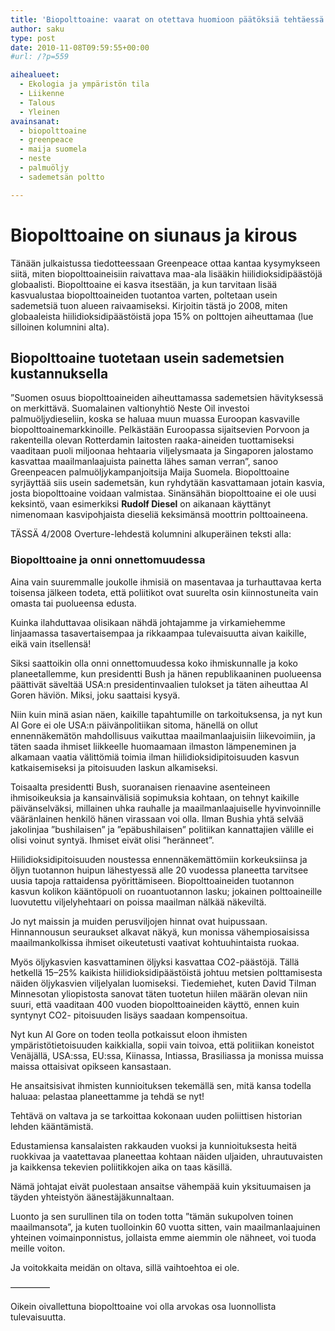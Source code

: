 ```yaml
---
title: 'Biopolttoaine: vaarat on otettava huomioon päätöksiä tehtäessä'
author: saku
type: post
date: 2010-11-08T09:59:55+00:00
#url: /?p=559

aihealueet:
  - Ekologia ja ympäristön tila
  - Liikenne
  - Talous
  - Yleinen
avainsanat:
  - biopolttoaine
  - greenpeace
  - maija suomela
  - neste
  - palmuöljy
  - sademetsän poltto

---
```


# Biopolttoaine on siunaus ja kirous

Tänään julkaistussa tiedotteessaan Greenpeace ottaa kantaa kysymykseen siitä, miten biopolttoaineisiin raivattava maa-ala lisääkin hiilidioksidipäästöjä globaalisti. Biopolttoaine ei kasva itsestään, ja kun tarvitaan lisää kasvualustaa biopolttoaineiden tuotantoa varten, poltetaan usein sademetsiä tuon alueen raivaamiseksi. Kirjoitin tästä jo 2008, miten globaaleista hiilidioksidipäästöistä jopa 15% on polttojen aiheuttamaa (lue silloinen kolumnini alta).<!--more-->

## Biopolttoaine tuotetaan usein sademetsien kustannuksella

”Suomen osuus biopolttoaineiden aiheuttamassa sademetsien hävityksessä on merkittävä. Suomalainen valtionyhtiö Neste Oil investoi palmuöljydieseliin, koska se haluaa muun muassa Euroopan kasvaville biopolttoainemarkkinoille. Pelkästään Euroopassa sijaitsevien Porvoon ja rakenteilla olevan Rotterdamin laitosten raaka-aineiden tuottamiseksi vaaditaan puoli miljoonaa hehtaaria viljelysmaata ja Singaporen jalostamo kasvattaa maailmanlaajuista painetta lähes saman verran”, sanoo Greenpeacen palmuöljykampanjoitsija Maija Suomela. Biopolttoaine syrjäyttää siis usein sademetsän, kun ryhdytään kasvattamaan jotain kasvia, josta biopolttoaine voidaan valmistaa. Sinänsähän biopolttoaine ei ole uusi keksintö, vaan esimerkiksi **Rudolf Diesel** on aikanaan käyttänyt nimenomaan kasvipohjaista dieseliä keksimänsä moottrin polttoaineena.

TÄSSÄ 4/2008 Overture-lehdestä kolumnini alkuperäinen teksti alla:

### Biopolttoaine ja onni onnettomuudessa

Aina vain suuremmalle joukolle ihmisiä on masentavaa ja turhauttavaa kerta toisensa jälkeen todeta, että poliitikot ovat suurelta osin kiinnostuneita vain omasta tai puolueensa edusta.
  
Kuinka ilahduttavaa olisikaan nähdä johtajamme ja virkamiehemme linjaamassa tasavertaisempaa ja rikkaampaa tulevaisuutta aivan kaikille, eikä vain itsellensä!

Siksi saattoikin olla onni onnettomuudessa koko ihmiskunnalle ja koko planeetallemme, kun presidentti Bush ja hänen republikaaninen puolueensa päättivät säveltää USA:n presidentinvaalien tulokset ja täten aiheuttaa Al Goren häviön. Miksi, joku saattaisi kysyä.

Niin kuin minä asian näen, kaikille tapahtumille on tarkoituksensa, ja nyt kun Al Gore ei ole USA:n päivänpolitiikan sitoma, hänellä on ollut ennennäkemätön mahdollisuus vaikuttaa maailmanlaajuisiin liikevoimiin, ja täten saada ihmiset liikkeelle huomaamaan ilmaston lämpeneminen ja alkamaan vaatia välittömiä toimia ilman hiilidioksidipitoisuuden kasvun katkaisemiseksi ja pitoisuuden laskun alkamiseksi.

Toisaalta presidentti Bush, suoranaisen rienaavine asenteineen ihmisoikeuksia ja kansainvälisiä sopimuksia kohtaan, on tehnyt kaikille päivänselväksi, millainen uhka rauhalle ja maailmanlaajuiselle hyvinvoinnille vääränlainen henkilö hänen virassaan voi olla. Ilman Bushia yhtä selvää jakolinjaa ”bushilaisen” ja ”epäbushilaisen” politiikan kannattajien välille ei olisi voinut syntyä. Ihmiset eivät olisi ”heränneet”.

Hiilidioksidipitoisuuden noustessa ennennäkemättömiin korkeuksiinsa ja öljyn tuotannon huipun lähestyessä alle 20 vuodessa planeetta tarvitsee uusia tapoja rattaidensa pyörittämiseen. Biopolttoaineiden tuotannon kasvun kolikon kääntöpuoli on ruoantuotannon lasku; jokainen polttoaineille luovutettu viljelyhehtaari on poissa maailman nälkää näkeviltä.

Jo nyt maissin ja muiden perusviljojen hinnat ovat huipussaan. Hinnannousun seuraukset alkavat näkyä, kun monissa vähempiosaisissa maailmankolkissa ihmiset oikeutetusti vaativat kohtuuhintaista ruokaa.

Myös öljykasvien kasvattaminen öljyksi kasvattaa CO2-päästöjä. Tällä hetkellä 15–25% kaikista hiilidioksidipäästöistä johtuu metsien polttamisesta näiden öljykasvien viljelyalan luomiseksi. Tiedemiehet, kuten David Tilman Minnesotan yliopistosta sanovat täten tuotetun hiilen määrän olevan niin suuri, että vaaditaan 400 vuoden biopolttoaineiden käyttö, ennen kuin syntynyt CO2- pitoisuuden lisäys saadaan kompensoitua.

Nyt kun Al Gore on toden teolla potkaissut eloon ihmisten ympäristötietoisuuden kaikkialla, sopii vain toivoa, että politiikan koneistot Venäjällä, USA:ssa, EU:ssa, Kiinassa, Intiassa, Brasiliassa ja monissa muissa maissa ottaisivat opikseen kansastaan.

He ansaitsisivat ihmisten kunnioituksen tekemällä sen, mitä kansa todella haluaa: pelastaa planeettamme ja tehdä se nyt!

Tehtävä on valtava ja se tarkoittaa kokonaan uuden poliittisen historian lehden kääntämistä.
  
Edustamiensa kansalaisten rakkauden vuoksi ja kunnioituksesta heitä ruokkivaa ja vaatettavaa planeettaa kohtaan näiden uljaiden, uhrautuvaisten ja kaikkensa tekevien poliitikkojen aika on taas käsillä.
  
Nämä johtajat eivät puolestaan ansaitse vähempää kuin yksituumaisen ja täyden yhteistyön äänestäjäkunnaltaan.

Luonto ja sen surullinen tila on toden totta ”tämän sukupolven toinen maailmansota”, ja kuten tuolloinkin 60 vuotta sitten, vain maailmanlaajuinen yhteinen voimainponnistus, jollaista emme aiemmin ole nähneet, voi tuoda meille voiton.

Ja voitokkaita meidän on oltava, sillä vaihtoehtoa ei ole.

&#8212;&#8212;&#8212;&#8212;&#8211;

Oikein oivallettuna biopolttoaine voi olla arvokas osa luonnollista tulevaisuutta.

